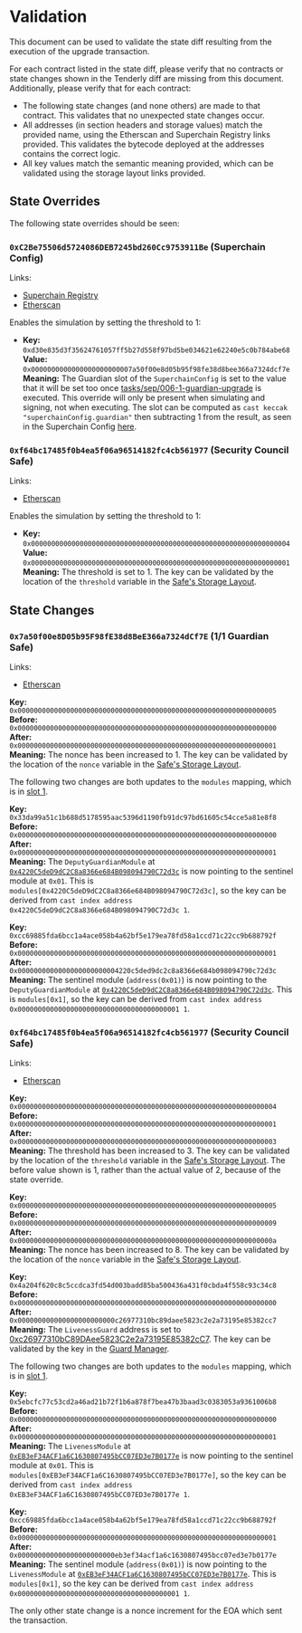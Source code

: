 # Validation

This document can be used to validate the state diff resulting from the execution of the upgrade
transaction.

For each contract listed in the state diff, please verify that no contracts or state changes shown in the Tenderly diff are missing from this document. Additionally, please verify that for each contract:

- The following state changes (and none others) are made to that contract. This validates that no unexpected state changes occur.
- All addresses (in section headers and storage values) match the provided name, using the Etherscan and Superchain Registry links provided. This validates the bytecode deployed at the addresses contains the correct logic.
- All key values match the semantic meaning provided, which can be validated using the storage layout links provided.

## State Overrides

The following state overrides should be seen:

### `0xC2Be75506d5724086DEB7245bd260Cc9753911Be` (Superchain Config)

Links:
- [Superchain Registry](https://github.com/ethereum-optimism/superchain-registry/blob/e3004259a4724ad040fe437f219e8e35af391a56/superchain/configs/sepolia/superchain.yaml#L8)
- [Etherscan](https://sepolia.etherscan.io/address/0xC2Be75506d5724086DEB7245bd260Cc9753911Be)

Enables the simulation by setting the threshold to 1:

- **Key:** `0xd30e835d3f35624761057ff5b27d558f97bd5be034621e62240e5c0b784abe68` <br/>
  **Value:** `0x0000000000000000000000007a50f00e8d05b95f98fe38d8bee366a7324dcf7e`
  **Meaning:** The Guardian slot of the `SuperchainConfig` is set to the value that it will be set too once [tasks/sep/006-1-guardian-upgrade](../006-1-guardian-upgrade/README.md) is executed. This override will only be present when simulating and signing, not when executing. The slot can be computed as `cast keccak "superchainConfig.guardian"` then subtracting 1 from the result, as seen in the Superchain Config [here](https://github.com/ethereum-optimism/optimism/blob/9047beb54c66a5c572784efec8984f259302ec92/packages/contracts-bedrock/src/L1/SuperchainConfig.sol#L23).

### `0xf64bc17485f0b4ea5f06a96514182fc4cb561977` (Security Council Safe)

Links:
- [Etherscan](https://sepolia.etherscan.io/address/0xf64bc17485f0b4ea5f06a96514182fc4cb56197777)

Enables the simulation by setting the threshold to 1:

- **Key:** `0x0000000000000000000000000000000000000000000000000000000000000004` <br/>
  **Value:** `0x0000000000000000000000000000000000000000000000000000000000000001`
  **Meaning:** The threshold is set to 1. The key can be validated by the location of the `threshold` variable in the [Safe's Storage Layout](https://github.com/safe-global/safe-smart-account/blob/186a21a74b327f17fc41217a927dea7064f74604/contracts/examples/libraries/GnosisSafeStorage.sol#L14).

## State Changes

### `0x7a50f00e8D05b95F98fE38d8BeE366a7324dCf7E` (1/1 Guardian Safe)

Links:
- [Etherscan](https://sepolia.etherscan.io/address/0x7a50f00e8D05b95F98fE38d8BeE366a7324dCf7E)

**Key:** `0x0000000000000000000000000000000000000000000000000000000000000005` <br/>
**Before:** `0x0000000000000000000000000000000000000000000000000000000000000000` <br/>
**After:** `0x0000000000000000000000000000000000000000000000000000000000000001` <br/>
**Meaning:** The nonce has been increased to 1. The key can be validated by the location of the `nonce` variable in the [Safe's Storage Layout](https://github.com/safe-global/safe-smart-account/blob/186a21a74b327f17fc41217a927dea7064f74604/contracts/examples/libraries/GnosisSafeStorage.sol#L17).

The following two changes are both updates to the `modules` mapping, which is in [slot 1](https://github.com/safe-global/safe-contracts/blob/v1.3.0/contracts/examples/libraries/GnosisSafeStorage.sol#L10).

**Key:** `0x33da99a51c1b688d5178595aac5396d1190fb91dc97bd61605c54cce5a81e8f8` <br/>
**Before:** `0x0000000000000000000000000000000000000000000000000000000000000000` <br/>
**After:** `0x0000000000000000000000000000000000000000000000000000000000000001` <br/>
**Meaning:** The `DeputyGuardianModule` at [`0x4220C5deD9dC2C8a8366e684B098094790C72d3c`](https://sepolia.etherscan.io/address/0x4220C5deD9dC2C8a8366e684B098094790C72d3c) is now pointing to the sentinel module at `0x01`.
  This is `modules[0x4220C5deD9dC2C8a8366e684B098094790C72d3c]`, so the key can be
    derived from `cast index address 0x4220C5deD9dC2C8a8366e684B098094790C72d3c 1`.

**Key:** `0xcc69885fda6bcc1a4ace058b4a62bf5e179ea78fd58a1ccd71c22cc9b688792f` <br/>
**Before:** `0x0000000000000000000000000000000000000000000000000000000000000001` <br/>
**After:** `0x0000000000000000000000004220c5ded9dc2c8a8366e684b098094790c72d3c` <br/>
**Meaning:** The sentinel module (`address(0x01)`) is now pointing to the `DeputyGuardianModule` at [`0x4220C5deD9dC2C8a8366e684B098094790C72d3c`](https://sepolia.etherscan.io/address/0x4220C5deD9dC2C8a8366e684B098094790C72d3c).
  This is `modules[0x1]`, so the key can be
    derived from `cast index address 0x0000000000000000000000000000000000000001 1`.

### `0xf64bc17485f0b4ea5f06a96514182fc4cb561977` (Security Council Safe)

Links:
- [Etherscan](https://sepolia.etherscan.io/address/0xf64bc17485f0b4ea5f06a96514182fc4cb561977)

**Key:** `0x0000000000000000000000000000000000000000000000000000000000000004` <br/>
**Before:** `0x0000000000000000000000000000000000000000000000000000000000000001` <br/>
**After:** `0x0000000000000000000000000000000000000000000000000000000000000003` <br/>
**Meaning:** The threshold has been increased to 3. The key can be validated by the location of the `threshold` variable in the [Safe's Storage Layout](https://github.com/safe-global/safe-smart-account/blob/186a21a74b327f17fc41217a927dea7064f74604/contracts/examples/libraries/GnosisSafeStorage.sol#L14). The before value shown is 1, rather than the actual value of 2, because of the state override.

**Key:** `0x0000000000000000000000000000000000000000000000000000000000000005` <br/>
**Before:** `0x0000000000000000000000000000000000000000000000000000000000000009` <br/>
**After:** `0x000000000000000000000000000000000000000000000000000000000000000a` <br/>
**Meaning:** The nonce has been increased to 8. The key can be validated by the location of the `nonce` variable in the [Safe's Storage Layout](https://github.com/safe-global/safe-smart-account/blob/186a21a74b327f17fc41217a927dea7064f74604/contracts/examples/libraries/GnosisSafeStorage.sol#L17).

**Key:** `0x4a204f620c8c5ccdca3fd54d003badd85ba500436a431f0cbda4f558c93c34c8` <br/>
**Before:** `0x0000000000000000000000000000000000000000000000000000000000000000` <br/>
**After:** `0x000000000000000000000000c26977310bc89daee5823c2e2a73195e85382cc7` <br/>
**Meaning:** The `LivenessGuard` address is set to [0xc26977310bC89DAee5823C2e2a73195E85382cC7](https://sepolia.etherscan.io/address/0xc26977310bC89DAee5823C2e2a73195E85382cC7). The key can be validated by the key in the [Guard Manager](https://github.com/safe-global/safe-contracts/blob/v1.3.0/contracts/base/GuardManager.sol#L30).

The following two changes are both updates to the `modules` mapping, which is in [slot 1](https://github.com/safe-global/safe-contracts/blob/v1.3.0/contracts/examples/libraries/GnosisSafeStorage.sol#L10).

**Key:** `0x5ebcfc77c53cd2a46ad21b72f1b6a878f7bea47b3baad3c0383053a9361006b8` <br/>
**Before:** `0x0000000000000000000000000000000000000000000000000000000000000000` <br/>
**After:** `0x0000000000000000000000000000000000000000000000000000000000000001` <br/>
**Meaning:** The `LivenessModule` at [`0xEB3eF34ACF1a6C1630807495bCC07ED3e7B0177e`](https://sepolia.etherscan.io/address/0xEB3eF34ACF1a6C1630807495bCC07ED3e7B0177e) is now pointing to the sentinel module at `0x01`.
  This is `modules[0xEB3eF34ACF1a6C1630807495bCC07ED3e7B0177e]`, so the key can be
    derived from `cast index address 0xEB3eF34ACF1a6C1630807495bCC07ED3e7B0177e 1`.

**Key:** `0xcc69885fda6bcc1a4ace058b4a62bf5e179ea78fd58a1ccd71c22cc9b688792f` <br/>
**Before:** `0x0000000000000000000000000000000000000000000000000000000000000001` <br/>
**After:** `0x000000000000000000000000eb3ef34acf1a6c1630807495bcc07ed3e7b0177e` <br/>
**Meaning:** The sentinel module (`address(0x01)`) is now pointing to the `LivenessModule` at [`0xEB3eF34ACF1a6C1630807495bCC07ED3e7B0177e`](https://sepolia.etherscan.io/address/0xEB3eF34ACF1a6C1630807495bCC07ED3e7B0177e).
  This is `modules[0x1]`, so the key can be
    derived from `cast index address 0x0000000000000000000000000000000000000001 1`.

The only other state change is a nonce increment for the EOA which sent the transaction.
